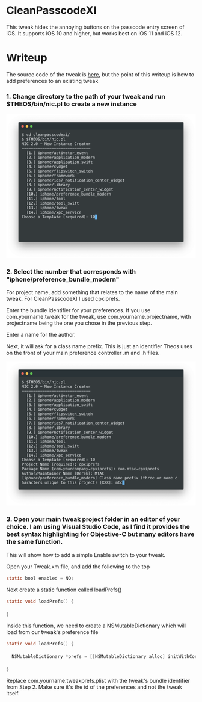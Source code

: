 # CleanPasscodeXI

This tweak hides the annoying buttons on the passcode entry screen of iOS. It supports iOS 10 and higher, but works best on iOS 11 and iOS 12.

# Writeup

The source code of the tweak is [here](https://github.com/MTACS/CleanPasscodeXI/blob/master/Tweak.xm), but the point of this writeup is how to add preferences to an existing tweak

### 1. Change directory to the path of your tweak and run $THEOS/bin/nic.pl to create a new instance

![alt text](https://github.com/MTACS/CleanPasscodeXI/blob/master/images/1.png "")

### 2. Select the number that corresponds with "iphone/preference_bundle_modern"

For project name, add something that relates to the name of the main tweak. For CleanPasscodeXI I used cpxiprefs.

Enter the bundle identifier for your preferences. If you use com.yourname.tweak for the tweak, use com.yourname.projectname, with projectname being the one you chose in the previous step.

Enter a name for the author.

Next, it will ask for a class name prefix. This is just an identifier Theos uses on the front of your main preference controller .m and .h files.

![alt text](https://github.com/MTACS/CleanPasscodeXI/blob/master/images/2.png "")

### 3. Open your main tweak project folder in an editor of your choice. I am using Visual Studio Code, as I find it provides the best syntax highlighting for Objective-C but many editors have the same function.

This will show how to add a simple Enable switch to your tweak.

Open your Tweak.xm file, and add the following to the top

```objective-c
static bool enabled = NO;
```
Next create a static function called loadPrefs()

```objective-c
static void loadPrefs() {

}
```

Inside this function, we need to create a NSMutableDictionary which will load from our tweak's preference file

```objective-c
static void loadPrefs() {

  NSMutableDictionary *prefs = [[NSMutableDictionary alloc] initWithContentsOfFile:[NSHomeDirectory() stringByAppendingPathComponent:@"/Library/PreferenceBundles/com.yourname.tweakprefs.plist"]];

}
```

Replace com.yourname.tweakprefs.plist with the tweak's bundle identifier from Step 2. Make sure it's the id of the preferences and not the tweak itself.





